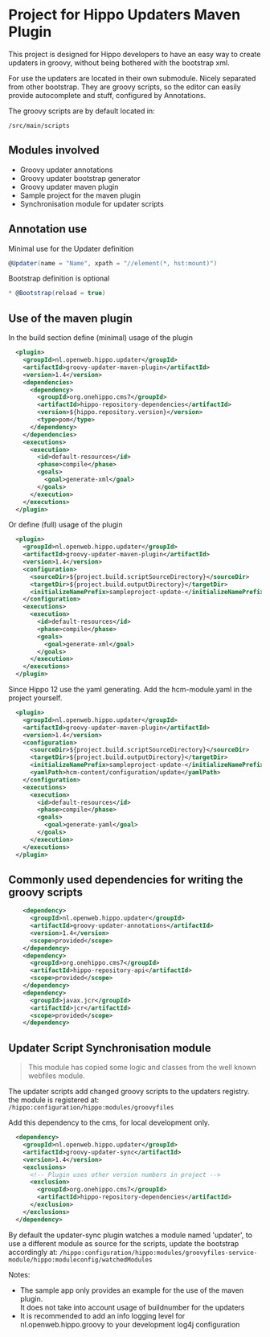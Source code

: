 # Project for Hippo Updaters Maven Plugin
This project is designed for Hippo developers to have an easy way to create updaters in groovy, without being bothered with the bootstrap xml.

For use the updaters are located in their own submodule. Nicely separated from other bootstrap.
They are groovy scripts, so the editor can easily provide autocomplete and stuff, configured by Annotations.

The groovy scripts are by default located in:
```
/src/main/scripts
```
## Modules involved
* Groovy updater annotations
* Groovy updater bootstrap generator
* Groovy updater maven plugin
* Sample project for the maven plugin
* Synchronisation module for updater scripts

## Annotation use
Minimal use for the Updater definition
```groovy
@Updater(name = "Name", xpath = "//element(*, hst:mount)")
```
Bootstrap definition is optional 
```groovy
* @Bootstrap(reload = true)
```
## Use of the maven plugin
In the build section define (minimal) usage of the plugin
```xml
  <plugin>
    <groupId>nl.openweb.hippo.updater</groupId>
    <artifactId>groovy-updater-maven-plugin</artifactId>
    <version>1.4</version>
    <dependencies>
      <dependency>
        <groupId>org.onehippo.cms7</groupId>
        <artifactId>hippo-repository-dependencies</artifactId>
        <version>${hippo.repository.version}</version>
        <type>pom</type>
      </dependency>
    </dependencies>
    <executions>
      <execution>
        <id>default-resources</id>
        <phase>compile</phase>
        <goals>
          <goal>generate-xml</goal>
        </goals>
      </execution>
    </executions>
  </plugin>
```
Or define (full) usage of the plugin
```xml
  <plugin>
    <groupId>nl.openweb.hippo.updater</groupId>
    <artifactId>groovy-updater-maven-plugin</artifactId>
    <version>1.4</version>
    <configuration>
      <sourceDir>${project.build.scriptSourceDirectory}</sourceDir>
      <targetDir>${project.build.outputDirectory}</targetDir>
      <initializeNamePrefix>sampleproject-update-</initializeNamePrefix>
    </configuration>
    <executions>
      <execution>
        <id>default-resources</id>
        <phase>compile</phase>
        <goals>
          <goal>generate-xml</goal>
        </goals>
      </execution>
    </executions>
  </plugin>
```
Since Hippo 12 use the yaml generating.
Add the hcm-module.yaml in the project yourself.
```xml
  <plugin>
    <groupId>nl.openweb.hippo.updater</groupId>
    <artifactId>groovy-updater-maven-plugin</artifactId>
    <version>1.4</version>
    <configuration>
      <sourceDir>${project.build.scriptSourceDirectory}</sourceDir>
      <targetDir>${project.build.outputDirectory}</targetDir>
      <initializeNamePrefix>sampleproject-update-</initializeNamePrefix>
      <yamlPath>hcm-content/configuration/update</yamlPath>
    </configuration>
    <executions>
      <execution>
        <id>default-resources</id>
        <phase>compile</phase>
        <goals>
          <goal>generate-yaml</goal>
        </goals>
      </execution>
    </executions>
  </plugin>
```
## Commonly used dependencies for writing the groovy scripts
```xml
    <dependency>
      <groupId>nl.openweb.hippo.updater</groupId>
      <artifactId>groovy-updater-annotations</artifactId>
      <version>1.4</version>
      <scope>provided</scope>
    </dependency>
    <dependency>
      <groupId>org.onehippo.cms7</groupId>
      <artifactId>hippo-repository-api</artifactId>
      <scope>provided</scope>
    </dependency>
    <dependency>
      <groupId>javax.jcr</groupId>
      <artifactId>jcr</artifactId>
      <scope>provided</scope>
    </dependency>
```
## Updater Script Synchronisation module
> This module has copied some logic and classes from the well known webfiles module.
 
The updater scripts add changed groovy scripts to the updaters registry.
the module is registered at:
  `/hippo:configuration/hippo:modules/groovyfiles`

Add this dependency to the cms, for local development only.
```xml
  <dependency>
    <groupId>nl.openweb.hippo.updater</groupId>
    <artifactId>groovy-updater-sync</artifactId>
    <version>1.4</version>
    <exclusions>
      <!-- Plugin uses other version numbers in project -->
      <exclusion>
        <groupId>org.onehippo.cms7</groupId>
        <artifactId>hippo-repository-dependencies</artifactId>
      </exclusion>
    </exclusions>
  </dependency>
```
By default the updater-sync plugin watches a module named 'updater', to use a different module as source for the scripts, update the bootstrap accordingly at: `/hippo:configuration/hippo:modules/groovyfiles-service-module/hippo:moduleconfig/watchedModules`

Notes:
* The sample app only provides an example for the use of the maven plugin. \
  It does not take into account usage of buildnumber for the updaters
* It is recommended to add an info logging level for nl.openweb.hippo.groovy to your development log4j configuration